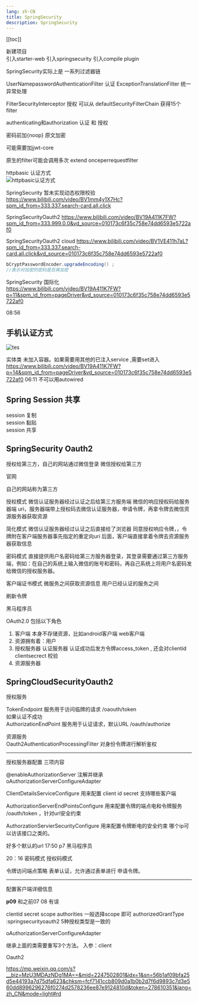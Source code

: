 ```yaml
---
lang: zh-CN
title: SpringSecurity
description: SpringSecurity
---
```

[[toc]]


新建项目  
引入starter-web
引入springsecurity
引入compile plugin


SpringSecurity实际上是
一系列过滤器链

UserNamepasswordAuthenticationFilter 认证 
ExceptionTranslationFilter 统一异常处理

FilterSecurityInterceptor 授权
可以从
defaultSecurityFilterChain 获得15个filter

authenticating和authorization 认证 和 授权

密码前加{noop} 原文加密

可能需要加jjwt-core

原生的filter可能会调用多次
extend onceperrequestfilter

httpbasic 认证方式  
![httpbasic认证方式](/images/system/SpringSecurity/httpBasic.jpg)


SpringSecurity 暂未实现动态权限校验
https://www.bilibili.com/video/BV1mm4y1X7Hc?spm_id_from=333.337.search-card.all.click

SpringSecurityOauth2 
https://www.bilibili.com/video/BV19A411K7FW?spm_id_from=333.999.0.0&vd_source=010173c6f35c758e74dd6593e5722af0

SpringSecurityOauth2 cloud
https://www.bilibili.com/video/BV1VE411h7aL?spm_id_from=333.337.search-card.all.click&vd_source=010173c6f35c758e74dd6593e5722af0

```java
bCryptPasswordEncoder.upgradeEncoding() ;
//表示对加密的密码是否再加密
```


  SpringSecurity 国际化  
https://www.bilibili.com/video/BV19A411K7FW?p=11&spm_id_from=pageDriver&vd_source=010173c6f35c758e74dd6593e5722af0  

08:56

## 手机认证方式

![tes](/images/system/SpringSecurity/Snipaste_2022-08-01_14-31-00.png)

实体类 未加入容器。如果需要用其他的已注入service ,需要set进入
https://www.bilibili.com/video/BV19A411K7FW?p=14&spm_id_from=pageDriver&vd_source=010173c6f35c758e74dd6593e5722af0
 06:11   不可以用autowired  


## Spring Session 共享
session 复制   
session 黏贴  
session 共享 


## SpringSecurity Oauth2
 
 授权给第三方，自己的网站通过微信登录
微信授权给第三方


官网

 自己的网站称为第三方
 
 
 授权模式 微信认证服务器经过认证之后给第三方服务端    微信的响应授权码给服务器端 uri，服务器端带上授权码去微信认证服务器，申请令牌，再拿令牌去微信资源服务器获取资源  

 简化模式 微信认证服务器经过认证之后直接给了浏览器   同意授权响应令牌，，令牌附在客户端服务器事先指定的重定向uri 后面，客户端直接拿着令牌去资源服务器获取信息  

 密码模式 直接提供用户名密码给第三方服务器登录，其登录需要通过第三方服务端，例如：在自己的系统上输入微信的账号和密码，再自己系统上将用户名密码发给微信的授权服务器。 
 
 
 客户端证书模式  微服务之间获取资源信息  用户已经认证的服务之间  

 刷新令牌  

 黑马程序员  
 
 OAuth2.0 包括以下角色  
1. 客户端 本身不存储资源，比如android客户端 web客户端
2. 资源拥有着：用户
3. 授权服务器 认证服务器 认证成功后发方令牌access_token , 还会对clientid  clientsecrect 校验 
4. 资源服务器 

## SpringCloudSecurityOauth2

授权服务

TokenEndpoint 服务用于访问临牌的请求  /oaouth/token  
如果认证不成功  
AuthorizationEndPoint 服务用于认证请求，默认URL /oauth/authorize


资源服务   
Oauth2AuthenticationProcessingFilter  对身份令牌进行解析鉴权   

**** 

授权服务器配置   三项内容  

@enableAuthorizationServer 注解并继承  oAuthorizationServerConfigureAdapter

ClientDetailsServiceConfigure 用来配置 client id secret  支持哪些客户端

AuthorizationServerEndPointsConfigure  用来配置令牌的端点电和令牌服务 /oauth/token   ，针对url安全约束 

AuthorzationServierSecurityConfigure 用来配置令牌断电的安全约束 哪个ip可以访该接口之类的。 


好多个默认的url  17:50 p7 黑马程序员

20：16 密码模式 授权码模式

令牌访问端点策略 表单认证，允许通过表单进行 申请令牌。
**** 

配置客户端详细信息

**p09** 和之前07 08 有误


clentid
secret
scope
authorities 一般选择scope 即可
authorizedGrantType  :springsecurityoauth2 5种授权类型是一致的

oAuthorizationServerConfigureAdapter 

继承上面的类需要重写3个方法。
入参：client   

Oauth2  

<a href="https://mp.weixin.qq.com/s?__biz=MzU3MDAzNDg1MA==&mid=2247502801&idx=1&sn=56b1af09bfa25d5e44193a7d75dfa623&chksm=fcf7141ccb809d0a1b0b2d7f6d9893c7d3e560dd8996296276f0274d2578236ee87e9124810d&token=278610351&lang=zh_CN&mode=light#rd">https://mp.weixin.qq.com/s?__biz=MzU3MDAzNDg1MA==&mid=2247502801&idx=1&sn=56b1af09bfa25d5e44193a7d75dfa623&chksm=fcf7141ccb809d0a1b0b2d7f6d9893c7d3e560dd8996296276f0274d2578236ee87e9124810d&token=278610351&lang=zh_CN&mode=light#rd</a>









 
 
 

